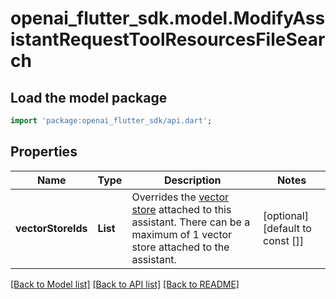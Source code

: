 # openai_flutter_sdk.model.ModifyAssistantRequestToolResourcesFileSearch

## Load the model package
```dart
import 'package:openai_flutter_sdk/api.dart';
```

## Properties
Name | Type | Description | Notes
------------ | ------------- | ------------- | -------------
**vectorStoreIds** | **List<String>** | Overrides the [vector store](/docs/api-reference/vector-stores/object) attached to this assistant. There can be a maximum of 1 vector store attached to the assistant.  | [optional] [default to const []]

[[Back to Model list]](../README.md#documentation-for-models) [[Back to API list]](../README.md#documentation-for-api-endpoints) [[Back to README]](../README.md)


